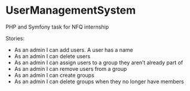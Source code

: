 # UserManagementSystem

PHP and Symfony task for NFQ internship

Stories:
- As an admin I can add users. A user has a name
- As an admin I can delete users
- As an admin I can assign users to a group they aren’t already part of
- As an admin I can remove users from a group
- As an admin I can create groups
- As an admin I can delete groups when they no longer have members
